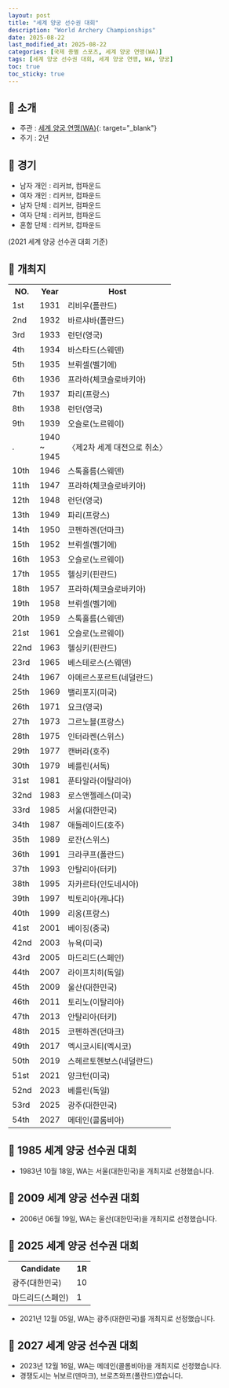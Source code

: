 ```yaml
---
layout: post
title: "세계 양궁 선수권 대회"
description: "World Archery Championships"
date: 2025-08-22
last_modified_at: 2025-08-22
categories: [국제 종별 스포츠, 세계 양궁 연맹(WA)]
tags: [세계 양궁 선수권 대회, 세계 양궁 연맹, WA, 양궁]
toc: true
toc_sticky: true
---
```

## 📜 소개
* 주관 : [세계 양궁 연맹(WA)](https://www.worldarchery.sport/){: target="_blank"}
* 주기 : 2년

## 📜 경기
* 남자 개인 : 리커브, 컴파운드
* 여자 개인 : 리커브, 컴파운드
* 남자 단체 : 리커브, 컴파운드
* 여자 단체 : 리커브, 컴파운드
* 혼합 단체 : 리커브, 컴파운드

(2021 세계 양궁 선수권 대회 기준)

## 📜 개최지

<html>

<head>
    <meta charset="UTF-8">
</head>

<body>
    <table>
        <tr class="header-row">
            <th class="col-no">NO.</th>
            <th class="col-year">Year</th>
            <th class="col-host">Host</th>
        </tr>
        <tr>
            <td>1st</td>
            <td>1931</td>
            <td>리비우(폴란드)</td>
        </tr>
        <tr>
            <td>2nd</td>
            <td>1932</td>
            <td>바르샤바(폴란드)</td>
        </tr>
        <tr>
            <td>3rd</td>
            <td>1933</td>
            <td>런던(영국)</td>
        </tr>
        <tr>
            <td>4th</td>
            <td>1934</td>
            <td>바스타드(스웨덴)</td>
        </tr>
        <tr>
            <td>5th</td>
            <td>1935</td>
            <td>브뤼셀(벨기에)</td>
        </tr>
        <tr>
            <td>6th</td>
            <td>1936</td>
            <td>프라하(체코슬로바키아)</td>
        </tr>
        <tr>
            <td>7th</td>
            <td>1937</td>
            <td>파리(프랑스)</td>
        </tr>
        <tr>
            <td>8th</td>
            <td>1938</td>
            <td>런던(영국)</td>
        </tr>
        <tr>
            <td>9th</td>
            <td>1939</td>
            <td>오슬로(노르웨이)</td>
        </tr>
        <tr>
            <td>.</td>
            <td>1940<br>~<br>1945</td>
            <td>〈제2차 세계 대전으로 취소〉</td>
        </tr>
        <tr>
            <td>10th</td>
            <td>1946</td>
            <td>스톡홀름(스웨덴)</td>
        </tr>
        <tr>
            <td>11th</td>
            <td>1947</td>
            <td>프라하(체코슬로바키아)</td>
        </tr>
        <tr>
            <td>12th</td>
            <td>1948</td>
            <td>런던(영국)</td>
        </tr>
        <tr>
            <td>13th</td>
            <td>1949</td>
            <td>파리(프랑스)</td>
        </tr>
        <tr>
            <td>14th</td>
            <td>1950</td>
            <td>코펜하겐(던마크)</td>
        </tr>
        <tr>
            <td>15th</td>
            <td>1952</td>
            <td>브뤼셀(벨기에)</td>
        </tr>
        <tr>
            <td>16th</td>
            <td>1953</td>
            <td>오슬로(노르웨이)</td>
        </tr>
        <tr>
            <td>17th</td>
            <td>1955</td>
            <td>헬싱키(핀란드)</td>
        </tr>
        <tr>
            <td>18th</td>
            <td>1957</td>
            <td>프라하(체코슬로바키아)</td>
        </tr>
        <tr>
            <td>19th</td>
            <td>1958</td>
            <td>브뤼셀(벨기에)</td>
        </tr>
        <tr>
            <td>20th</td>
            <td>1959</td>
            <td>스톡홀름(스웨덴)</td>
        </tr>
        <tr>
            <td>21st</td>
            <td>1961</td>
            <td>오슬로(노르웨이)</td>
        </tr>
        <tr>
            <td>22nd</td>
            <td>1963</td>
            <td>헬싱키(핀란드)</td>
        </tr>
        <tr>
            <td>23rd</td>
            <td>1965</td>
            <td>베스테로스(스웨덴)</td>
        </tr>
        <tr>
            <td>24th</td>
            <td>1967</td>
            <td>아메르스포르트(네덜란드)</td>
        </tr>
        <tr>
            <td>25th</td>
            <td>1969</td>
            <td>밸리포지(미국)</td>
        </tr>
        <tr>
            <td>26th</td>
            <td>1971</td>
            <td>요크(영국)</td>
        </tr>
        <tr>
            <td>27th</td>
            <td>1973</td>
            <td>그르노블(프랑스)</td>
        </tr>
        <tr>
            <td>28th</td>
            <td>1975</td>
            <td>인터라켄(스위스)</td>
        </tr>
        <tr>
            <td>29th</td>
            <td>1977</td>
            <td>캔버라(호주)</td>
        </tr>
        <tr>
            <td>30th</td>
            <td>1979</td>
            <td>베를린(서독)</td>
        </tr>
        <tr>
            <td>31st</td>
            <td>1981</td>
            <td>푼타알라(이탈리아)</td>
        </tr>
        <tr>
            <td>32nd</td>
            <td>1983</td>
            <td>로스앤젤레스(미국)</td>
        </tr>
        <tr>
            <td><span class="korea-host">33rd</span></td>
            <td><span class="korea-host">1985</span></td>
            <td><span class="korea-host">서울(대한민국)</span></td>
        </tr>
        <tr>
            <td>34th</td>
            <td>1987</td>
            <td>애들레이드(호주)</td>
        </tr>
        <tr>
            <td>35th</td>
            <td>1989</td>
            <td>로잔(스위스)</td>
        </tr>
        <tr>
            <td>36th</td>
            <td>1991</td>
            <td>크라쿠프(폴란드)</td>
        </tr>
        <tr>
            <td>37th</td>
            <td>1993</td>
            <td>안탈리아(터키)</td>
        </tr>
        <tr>
            <td>38th</td>
            <td>1995</td>
            <td>자카르타(인도네시아)</td>
        </tr>
        <tr>
            <td>39th</td>
            <td>1997</td>
            <td>빅토리아(캐나다)</td>
        </tr>
        <tr>
            <td>40th</td>
            <td>1999</td>
            <td>리옹(프랑스)</td>
        </tr>
        <tr>
            <td>41st</td>
            <td>2001</td>
            <td>베이징(중국)</td>
        </tr>
        <tr>
            <td>42nd</td>
            <td>2003</td>
            <td>뉴욕(미국)</td>
        </tr>
        <tr>
            <td>43rd</td>
            <td>2005</td>
            <td>마드리드(스페인)</td>
        </tr>
        <tr>
            <td>44th</td>
            <td>2007</td>
            <td>라이프치히(독일)</td>
        </tr>
        <tr>
            <td><span class="korea-host">45th</span></td>
            <td><span class="korea-host">2009</span></td>
            <td><span class="korea-host">울산(대한민국)</span></td>
        </tr>
        <tr>
            <td>46th</td>
            <td>2011</td>
            <td>토리노(이탈리아)</td>
        </tr>
        <tr>
            <td>47th</td>
            <td>2013</td>
            <td>안탈리아(터키)</td>
        </tr>
        <tr>
            <td>48th</td>
            <td>2015</td>
            <td>코펜하겐(던마크)</td>
        </tr>
        <tr>
            <td>49th</td>
            <td>2017</td>
            <td>멕시코시티(멕시코)</td>
        </tr>
        <tr>
            <td>50th</td>
            <td>2019</td>
            <td>스헤르토헨보스(네덜란드)</td>
        </tr>
        <tr>
            <td>51st</td>
            <td>2021</td>
            <td>양크턴(미국)</td>
        </tr>
        <tr>
            <td>52nd</td>
            <td>2023</td>
            <td>베를린(독일)</td>
        </tr>
        <tr>
            <td><span class="korea-host">53rd</span></td>
            <td><span class="korea-host">2025</span></td>
            <td><span class="korea-host">광주(대한민국)</span></td>
        </tr>
        <tr>
            <td>54th</td>
            <td>2027</td>
            <td>메데인(콜롬비아)</td>
        </tr>
    </table>
</body>

</html>

## 📜 1985 세계 양궁 선수권 대회
* 1983년 10월 18일, WA는 <span class="korea-host">서울(대한민국)</span>을 개최지로 선정했습니다.

## 📜 2009 세계 양궁 선수권 대회
* 2006년 06월 19일, WA는 <span class="korea-host">울산(대한민국)</span>을 개최지로 선정했습니다.

## 📜 2025 세계 양궁 선수권 대회

<html>

<head>
    <meta charset="UTF-8">
</head>

<body>
    <table>
        <tr class="header-row">
            <th class="col-Candidate-70">Candidate</th>
            <th class="col-Round-30">1R</th>
        </tr>
        <tr>
            <td><span class="korea-host">광주(대한민국)</span></td>
            <td><span class="korea-host2">10</span></td>
        </tr>
        <tr>
            <td>마드리드(스페인)</td>
            <td>1</td>
        </tr>
    </table>
</body>

</html>

* 2021년 12월 05일, WA는 <span class="korea-host">광주(대한민국)</span>를 개최지로 선정했습니다.

## 📜 2027 세계 양궁 선수권 대회
* 2023년 12월 16일, WA는 <span class="foreign-host">메데인(콜롬비아)</span>을 개최지로 선정했습니다.
* 경쟁도시는 뉘보르(덴마크), 브로츠와프(폴란드)였습니다.
